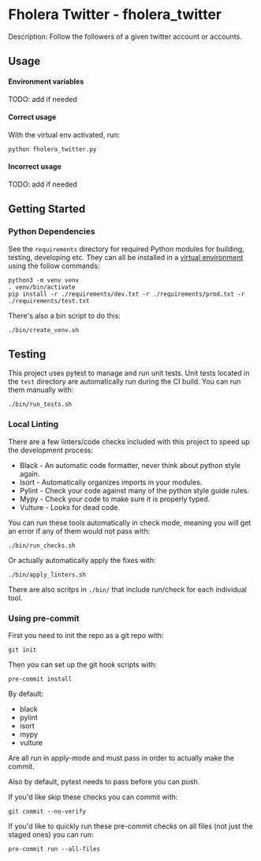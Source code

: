 # Fholera Twitter - fholera_twitter 

Description: Follow the followers of a given twitter account or accounts.


## Usage


####  Environment variables

TODO: add if needed

#### Correct usage

With the virtual env activated, run: 

```
python fholera_twitter.py
```

#### Incorrect usage

TODO: add if needed

## Getting Started


### Python Dependencies

See the `requirements` directory for required Python modules for building, testing, developing etc.
They can all be installed in a [virtual environment](https://docs.python.org/3/library/venv.html) 
using the follow commands:

```
python3 -m venv venv
. venv/bin/activate
pip install -r ./requirements/dev.txt -r ./requirements/prod.txt -r ./requirements/test.txt
```

There's also a bin script to do this:

```
./bin/create_venv.sh
```

## Testing

This project uses pytest to manage and run unit tests. Unit tests located in the `test` directory 
are automatically run during the CI build. You can run them manually with:

```
./bin/run_tests.sh
```


### Local Linting

There are a few linters/code checks included with this project to speed up the development process:

* Black - An automatic code formatter, never think about python style again.
* Isort - Automatically organizes imports in your modules.
* Pylint - Check your code against many of the python style guide rules.
* Mypy - Check your code to make sure it is properly typed.
* Vulture - Looks for dead code.

You can run these tools automatically in check mode, meaning you will get an error if any of them
would not pass with:

```
./bin/run_checks.sh
```

Or actually automatically apply the fixes with:

```
./bin/apply_linters.sh
```

There are also scritps in `./bin/` that include run/check for each individual tool.


### Using pre-commit

First you need to init the repo as a git repo with:

```
git init
```

Then you can set up the git hook scripts with:

```
pre-commit install
```

By default:

* black
* pylint
* isort
* mypy
* vulture

Are all run in apply-mode and must pass in order to actually make the commit.

Also by default, pytest needs to pass before you can push.

If you'd like skip these checks you can commit with:

```
git commit --no-verify
```

If you'd like to quickly run these pre-commit checks on all files (not just the staged ones) you
can run:

```
pre-commit run --all-files
```

